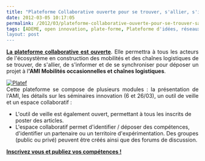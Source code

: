 ```yaml
---
title: "Plateforme Collaborative ouverte pour se trouver, s'allier, s'informer, se synchroniser"
date: 2012-03-05 10:17:05
permalink: /2012/03/plateforme-collaborative-ouverte-pour-se-trouver-sallier-sinformer-se-synchroniser.html
tags: [ADEME, open innovation, plate-forme, Plateforme d'idées, réseaux]
layout: post
---
```


<p style="text-align: justify"><a href="http://www.ami-mobilite.com/codooo/" target="_blank"><strong>La plateforme collaborative est ouverte</strong></a>. Elle permettra à tous les acteurs de l'écosystème en construction des mobilités et des chaînes logistiques de se trouver, de s'allier, de s'informer et de se synchroniser pour déposer un projet à l<strong>'AMI Mobilités occasionnelles et chaînes logistiques</strong>.</p> <p style="text-align: justify"><a href="https://gabrielplassat.github.io/transportsdufutur/wp-content/uploads/sites/6/old/6a0120a66d2ad4970b01676369c27b970b-800wi.jpg" rel="lightbox"><img alt="Platef" border="0" class="asset  asset-image at-xid-6a0120a66d2ad4970b01676369c27b970b image-full" src="/wp-content/uploads/sites/6/old/6a0120a66d2ad4970b01676369c27b970b-800wi.jpg" style="margin-left: auto;margin-right: auto" title="Platef" /></a><br />Cette plateforme se compose de plusieurs modules : la présentation de l'AMI, les détails sur les séminaires innovation (6 et 26/03), un outil de veille et un espace collaboratif :</p> <ul> <li>L'outil de veille est également ouvert, permettant à tous les inscrits de poster des articles. </li> <li>L'espace collaboratif permet d'identifier / déposer des compétences, d'identifier un partenaire ou un territoire d'expérimentation. Des groupes (public ou privé) peuvent être créés ainsi que des forums de discussion.</li> </ul> <p><strong><a href="http://www.ami-mobilite.com/codooo" target="_blank">Inscrivez vous et publiez vos compétences !</a></strong></p>
